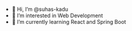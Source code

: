 - 👋 Hi, I’m @suhas-kadu
- 👀 I’m interested in Web Development
- 🌱 I’m currently learning React and Spring Boot

<!---
suhas-kadu/suhas-kadu is a ✨ special ✨ repository because its `README.md` (this file) appears on your GitHub profile.
You can click the Preview link to take a look at your changes.
--->
